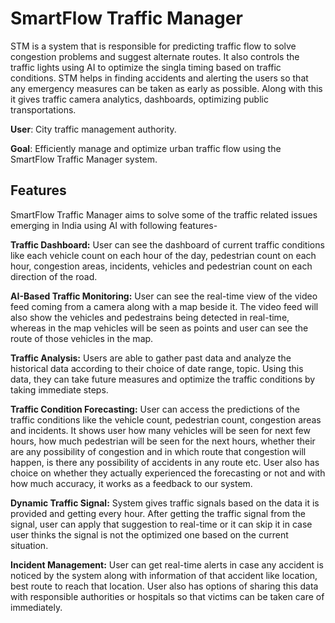 # SmartFlow Traffic Manager

STM is a system that is responsible for predicting traffic flow to solve congestion problems and suggest alternate routes. It also controls the traffic lights using AI to optimize the singla timing based on traffic conditions. STM helps in finding accidents and alerting the users so that any emergency measures can be taken as early as possible. Along with this it gives traffic camera analytics, dashboards, optimizing public transportations.

**User**: City traffic management authority.

**Goal**: Efficiently manage and optimize urban traffic flow using the SmartFlow Traffic Manager system.

## Features

SmartFlow Traffic Manager aims to solve some of the traffic related issues emerging in India using AI with following features-

**Traffic Dashboard:** User can see the dashboard of current traffic conditions like each vehicle count on each hour of the day, pedestrian count on each hour, congestion areas, incidents, vehicles and pedestrian count on each direction of the road.

**AI-Based Traffic Monitoring:** User can see the real-time view of the video feed coming from a camera along with a map beside it. The video feed will also show the vehicles and pedestrains being detected in real-time, whereas in the map vehicles will be seen as points and user can see the route of those vehicles in the map.

**Traffic Analysis:** Users are able to gather past data and analyze the historical data according to their choice of date range, topic. Using this data, they can take future measures and optimize the traffic conditions by taking immediate steps.

**Traffic Condition Forecasting:** User can access the predictions of the traffic conditions like the vehicle count, pedestrian count, congestion areas and incidents. It shows user how many vehicles will be seen for next few hours, how much pedestrian will be seen for the next hours, whether their are any possibility of congestion and in which route that congestion will happen, is there any possibility of accidents in any route etc. User also has choice on whether they actually experienced the forecasting or not and with how much accuracy, it works as a feedback to our system.

**Dynamic Traffic Signal:** System gives traffic signals based on the data it is provided and getting every hour. After getting the traffic signal from the signal, user can apply that suggestion to real-time or it can skip it in case user thinks the signal is not the optimized one based on the current situation.

**Incident Management:** User can get real-time alerts in case any accident is noticed by the system along with information of that accident like location, best route to reach that location. User also has options of sharing this data with responsible authorities or hospitals so that victims can be taken care of immediately.
